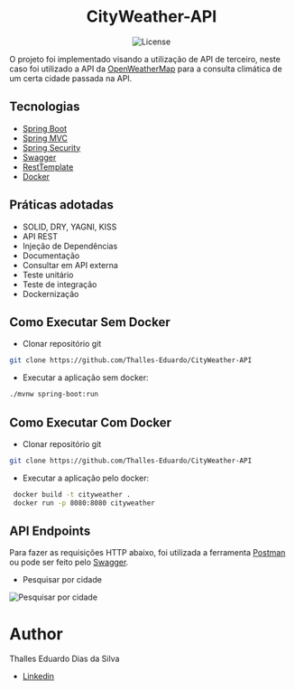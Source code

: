 <h1 align="center">
  CityWeather-API
</h1>

<p align="center">
 <img src="https://img.shields.io/static/v1?label=License&message=MIT&color=8257E5&labelColor=000000" alt="License" />
</p>

O projeto foi implementado visando a utilização de API de terceiro, neste caso foi utilizado a API da [OpenWeatherMap](https://openweathermap.org/api)
para a consulta climática de um certa cidade passada na API.


## Tecnologias

- [Spring Boot](https://spring.io/projects/spring-boot)
- [Spring MVC](https://docs.spring.io/spring-framework/reference/web/webmvc.html)
- [Spring Security](https://spring.io/projects/spring-security)
- [Swagger](https://swagger.io/)
- [RestTemplate](https://docs.spring.io/spring-framework/docs/current/javadoc-api/org/springframework/web/client/RestTemplate.html)
- [Docker](https://www.docker.com)


## Práticas adotadas

- SOLID, DRY, YAGNI, KISS
- API REST
- Injeção de Dependências
- Documentação
- Consultar em API externa
- Teste unitário
- Teste de integração
- Dockernização


## Como Executar Sem Docker

- Clonar repositório git
```bash
git clone https://github.com/Thalles-Eduardo/CityWeather-API
```
- Executar a aplicação sem docker:
```bash
./mvnw spring-boot:run
```

## Como Executar Com Docker

- Clonar repositório git
```bash
git clone https://github.com/Thalles-Eduardo/CityWeather-API
```
- Executar a aplicação pelo docker:
```bash
 docker build -t cityweather .
 docker run -p 8080:8080 cityweather
```


## API Endpoints

Para fazer as requisições HTTP abaixo, foi utilizada a ferramenta [Postman](https://www.postman.com/downloads/) ou pode ser feito pelo [Swagger](http://localhost:8080/swagger-ui/index.html).

- Pesquisar por cidade

![Pesquisar por cidade](https://github.com/Thalles-Eduardo/CityWeather-API/assets/69612509/f3350b18-f160-413a-9991-3b0da78a1b4d)


# Author

Thalles Eduardo Dias da Silva

- [Linkedin](https://linkedin.com/in/thalles-eduardo-7297a6237)

